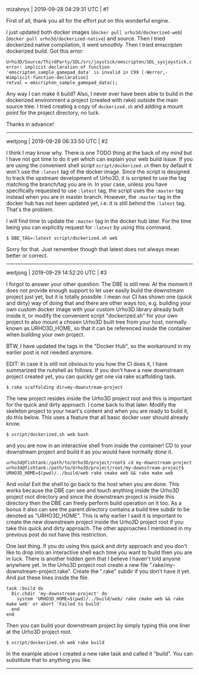 mizahnyx | 2019-09-28 04:29:31 UTC | #1

First of all, thank you all for the effort put on this wonderful engine.

I just updated both docker images (`docker pull urho3d/dockerized-web`) (`docker pull urho3d/dockerized-native`) and source. Then I tried dockerized native compilation, it went smoothly. Then I tried emscripten dockerized build. Got this error:

    Urho3D/Source/ThirdParty/SDL/src/joystick/emscripten/SDL_sysjoystick.c:193:14: error: implicit declaration of function 'emscripten_sample_gamepad_data' is invalid in C99 [-Werror,-Wimplicit-function-declaration]
    retval = emscripten_sample_gamepad_data();

Any way I can make it build? Also, I never ever have been able to build in the dockerized environment a project (created with rake) outside the main source tree. I tried creating a copy of `dockerized.sh` and adding a mount point for the project directory, no luck.

Thanks in advance!

-------------------------

weitjong | 2019-09-28 06:33:50 UTC | #2

I think I may know why. There is one TODO thing at the back of my mind but I have not got time to do it yet which can explain your web build issue. If you are using the convenient shell script `script/dockerized.sh` then by default it won't use the `:latest` tag of the docker image. Since the script is designed to track the upstream development of Urho3D, it is scripted to use the tag matching the branch/tag you are in. In your case, unless you have specifically requested to use `:latest` tag, the script uses the `:master` tag instead when you are in master branch. However, the `:master` tag in the docker hub has not been updated yet, i.e. it is still behind the `:latest` tag. That's the problem.

I will find time to update the `:master` tag in the docker hub later. For the time being you can explicitly request for `:latest` by using this command.

```
$ DBE_TAG=:latest script/dockerized.sh web
```

Sorry for that. Just remember though that latest does not always mean better or correct.

-------------------------

weitjong | 2019-09-29 14:52:20 UTC | #3

I forgot to answer your other question. The DBE is still new. At the moment it does not provide enough support to let user easily build the downstream project just yet, but it is totally possible. I mean our CI has shown one (quick and dirty) way of doing that and there are other ways too, e.g. building your own custom docker image with your custom Urho3D library already built inside it, or modify the convenient script "dockerized.sh" for your own project to also mount a chosen Urho3D built tree from your host, normally known as URHO3D_HOME, so that it can be referenced inside the container when building your own project.

BTW, I have updated the tags in the "Docker Hub", so the workaround in my earlier post is not needed anymore.


EDIT: In case it is still not obvious to you how the CI does it, I have summarized the nutshell as follows. If you don't have a new downstream project created yet, you can quickly get one via rake scaffolding task.
```
$ rake scaffolding dir=my-downstream-project
```
The new project resides inside the Urho3D project root and this is important for the quick and dirty approach. I come back to that later. Modify the skeleton project to your heart's content and when you are ready to build it, do this below. This uses a feature that all basic docker user should already know.
```
$ script/dockerized.sh web bash
```
and you are now in an interactive shell from inside the container! CD to your downstream project and build it as you would have normally done it.
```
urho3d@fishtank:/path/to/Urho3D/project/root$ cd my-downstream-project
urho3d@fishtank:/path/to/Urho3D/project/root/my-downstream-project$ URHO3D_HOME=$(pwd)/../build/web rake cmake web && rake make web
```
And voila! Exit the shell to go back to the host when you are done. This works because the DBE can see and touch anything inside the Urho3D project root directory and since the downstream project is inside this directory then the DBE can freely perform build operation on it too. As a bonus it also can see the parent directory contains a build tree subdir to be denoted as "URHO3D_HOME". This is why earlier I said it is important to create the new downstream project inside the Urho3D project root if you take this quick and dirty approach. The other approaches I mentioned in my previous post do not have this restriction.

One last thing. If you do using this quick and dirty approach and you don't like to drop into an interactive shell each time you want to build then you are in luck. There is another hidden gem that I believe I haven't told anyone anywhere yet. In the Urho3D project root create a new file ".rake/my-downstream-project.rake". Create the ".rake" subdir if you don't have it yet. And put these lines inside the file.
```
task :build do
  Dir.chdir 'my-downstream-project' do
    system 'URHO3D_HOME=$(pwd)/../build/web/ rake cmake web && rake make web' or abort 'Failed to build'
  end
end
```
Then you can build your downstream project by simply typing this one liner at the Urho3D project root.
```
$ script/dockerized.sh web rake build
```
In the example above I created a new rake task and called it "build". You can substitute that to anything you like.

-------------------------

